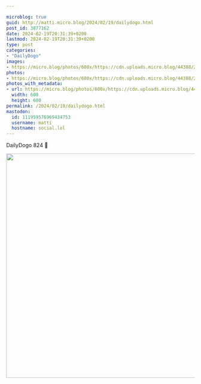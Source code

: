 ```yaml
---

microblog: true
guid: http://matti.micro.blog/2024/02/19/dailydogo.html
post_id: 3877162
date: 2024-02-19T20:31:39+0200
lastmod: 2024-02-19T20:31:39+0200
type: post
categories:
- "DailyDogo"
images:
- https://micro.blog/photos/600x/https://cdn.uploads.micro.blog/44388/2024/65c3ecc535844f3d99d30960a7dd9171.jpg
photos:
- https://micro.blog/photos/600x/https://cdn.uploads.micro.blog/44388/2024/65c3ecc535844f3d99d30960a7dd9171.jpg
photos_with_metadata:
- url: https://micro.blog/photos/600x/https://cdn.uploads.micro.blog/44388/2024/65c3ecc535844f3d99d30960a7dd9171.jpg
  width: 600
  height: 600
permalink: /2024/02/19/dailydogo.html
mastodon:
  id: 111959576969434753
  username: matti
  hostname: social.lol
---
```

DailyDogo 824 🐶

<img src="/media/uploads/2024/65c3ecc535844f3d99d30960a7dd9171.jpg" width="600" height="600" alt="" />
